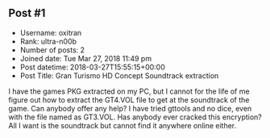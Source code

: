 ## Post #1
- Username: oxitran
- Rank: ultra-n00b
- Number of posts: 2
- Joined date: Tue Mar 27, 2018 11:49 pm
- Post datetime: 2018-03-27T15:55:15+00:00
- Post Title: Gran Turismo HD Concept Soundtrack extraction

I have the games PKG extracted on my PC, but I cannot for the life of me figure out how to extract the GT4.VOL file to get at the soundtrack of the game. 
Can anybody offer any help? 
I have tried gttools and no dice, even with the file named as GT3.VOL. Has anybody ever cracked this encryption? All I want is the soundtrack but cannot find it anywhere online either.
